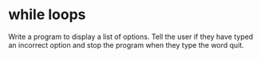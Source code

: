 ---
---

# while loops

Write a program to display a list of options. Tell the user if they have typed an incorrect option and stop the program when they type the word quit.
